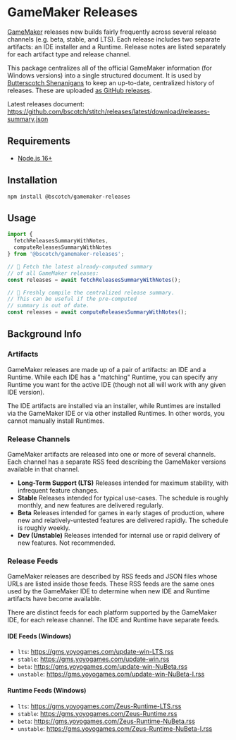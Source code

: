 # GameMaker Releases

[GameMaker](https://gamemaker.io/) releases new builds fairly frequently across several release channels (e.g. beta, stable, and LTS). Each release includes two separate artifacts: an IDE installer and a Runtime. Release notes are listed separately for each artifact type and release channel.

This package centralizes all of the official GameMaker information (for Windows versions) into a single structured document. It is used by [Butterscotch Shenanigans](https://www.bscotch.net) to keep an up-to-date, centralized history of releases. These are uploaded [as GitHub releases](https://github.com/bscotch/gamemaker-info/releases).

Latest releases document: https://github.com/bscotch/stitch/releases/latest/download/releases-summary.json

## Requirements

+ [Node.js 16+](https://nodejs.org)

## Installation

`npm install @bscotch/gamemaker-releases`

## Usage

```ts
import {
  fetchReleasesSummaryWithNotes,
  computeReleasesSummaryWithNotes
} from '@bscotch/gamemaker-releases';

// 🚀 Fetch the latest already-computed summary
// of all GameMaker releases:
const releases = await fetchReleasesSummaryWithNotes();

// 🐌 Freshly compile the centralized release summary.
// This can be useful if the pre-computed
// summary is out of date.
const releases = await computeReleasesSummaryWithNotes();
```

## Background Info

### Artifacts

GameMaker releases are made up of a pair of artifacts: an IDE and a Runtime. While each IDE has a "matching" Runtime, you can specify any Runtime you want for the active IDE (though not all will work with any given IDE version).

The IDE artifacts are installed via an installer, while Runtimes are installed via the GameMaker IDE or via other installed Runtimes. In other words, you cannot manually install Runtimes.

### Release Channels

GameMaker artifacts are released into one or more of several channels. Each channel has a separate RSS feed describing the GameMaker versions available in that channel.

- **Long-Term Support (LTS)** Releases intended for maximum stability, with infrequent feature changes.
- **Stable** Releases intended for typical use-cases. The schedule is roughly monthly, and new features are delivered regularly.
- **Beta** Releases intended for games in early stages of production, where new and relatively-untested features are delivered rapidly. The schedule is roughly weekly.
- **Dev (Unstable)** Releases intended for internal use or rapid delivery of new features. Not recommended.

### Release Feeds

GameMaker releases are described by RSS feeds and JSON files whose URLs are listed inside those feeds. These RSS feeds are the same ones used by the GameMaker IDE to determine when new IDE and Runtime artifacts have become available.

There are distinct feeds for each platform supported by the GameMaker IDE, for each release channel. The IDE and Runtime have separate feeds.

#### IDE Feeds (Windows)

- `lts`: https://gms.yoyogames.com/update-win-LTS.rss
- `stable`: https://gms.yoyogames.com/update-win.rss
- `beta`: https://gms.yoyogames.com/update-win-NuBeta.rss
- `unstable`: https://gms.yoyogames.com/update-win-NuBeta-I.rss

#### Runtime Feeds (Windows)

- `lts`: https://gms.yoyogames.com/Zeus-Runtime-LTS.rss
- `stable`: https://gms.yoyogames.com/Zeus-Runtime.rss
- `beta`: https://gms.yoyogames.com/Zeus-Runtime-NuBeta.rss
- `unstable`: https://gms.yoyogames.com/Zeus-Runtime-NuBeta-I.rss
